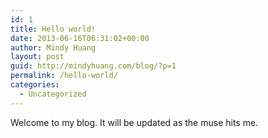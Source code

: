 ```yaml
---
id: 1
title: Hello world!
date: 2013-06-16T06:31:02+00:00
author: Mindy Huang
layout: post
guid: http://mindyhuang.com/blog/?p=1
permalink: /hello-world/
categories:
  - Uncategorized
---
```

Welcome to my blog. It will be updated as the muse hits me.